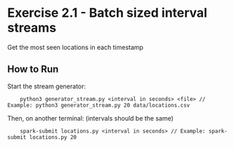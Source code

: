 # Exercise 2.1 - Batch sized interval streams
Get the most seen locations in each timestamp

## How to Run
Start the stream generator:

````python3
    python3 generator_stream.py <interval in seconds> <file> // Example: python3 generator_stream.py 20 data/locations.csv
````
Then, on another terminal: (intervals should be the same)  

````python3
    spark-submit locations.py <interval in seconds> // Example: spark-submit locations.py 20
````
